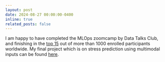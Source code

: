 ```yaml
---
layout: post
date: 2024-08-27 00:00:00-0400
inline: true
related_posts: false
---
```


I am happy to have completed the MLOps zoomcamp by Data Talks
Club, and finishing in the [top 15](https://courses.datatalks.club/mlops-zoomcamp-2024/leaderboard) out of more than 1000 enrolled participants worldwide. My final project which is on stress prediction using multimodal inputs can be found [here](https://github.com/darasiemi/mental_health_mlops_project).

